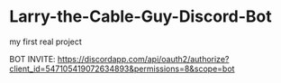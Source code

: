 # Larry-the-Cable-Guy-Discord-Bot
my first real project

BOT INVITE:
https://discordapp.com/api/oauth2/authorize?client_id=547105419072634893&permissions=8&scope=bot
